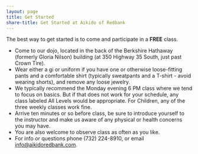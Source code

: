 ```yaml
---
layout: page
title: Get Started
share-title: Get Started at Aikido of Redbank
---
```


The best way to get started is to come and participate in a **FREE** class.

* Come to our dojo, located in the back of the Berkshire Hathaway (formerly Gloria Nilson) building (at 350 Highway 35 South, just past Crown Tire).
* Wear either a gi or uniform if you have one or otherwise loose-fitting pants and a comfortable shirt (typically sweatpants and a T-shirt - avoid wearing shorts), and remove any loose jewelry.
* We typically recommend the Monday evening 6 PM class where we tend to focus on basics. But if that does not work for your schedule, any class labeled All Levels would be appropriate. For Children, any of the three weekly classes work fine.
* Arrive ten minutes or so before class, be sure to introduce yourself to the instructor and make us aware of any physical or health concerns you may have.
* You are also welcome to observe class as often as you like.
* For info or questions phone (732) 224-8910, or email [info@aikidoredbank.com](mailto:info@aikidoredbank.com).
